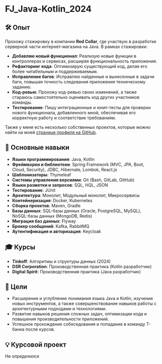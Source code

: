 
# FJ_Java-Kotlin_2024

## 🛠 Опыт

Прохожу стажировку в компании **Red Collar**, где участвую в разработке серверной части интернет-магазина на Java. В рамках стажировки:

-   **Добавляю новый функционал**: Реализую новые функции в контроллерах и сервисах, расширяя функциональность приложения.
-   **Рефакторинг кода**: Оптимизирую существующий код, делая его более читабельным и поддерживаемым.
-  **Исправление багов**: Исправляю найденные и вынесенные в задачи баги, повышая точность следования приложения техническому заданию.
-   **Код-ревью**: Прохожу код-ревью своих изменений, а также стараюсь самостоятельно оценивать код других участников команды.
-   **Тестирование**: Пишу интеграционные и юнит-тесты для проверки нового функционала, добавленного мной, обеспечивая его корректную работу и соответствие требованиям.

Также у меня есть несколько собственных проектов, которые можно найти на моей [странице профиля на GitHub](https://github.com/KorotaevT).

## 🚀 Основные навыки

-   **Языки программирования**: Java, Kotlin
-   **Фреймворки и библиотеки**: Spring Framework (MVC, JPA, Boot, Cloud, Security), JDBC, Hibernate, Lombok, React.js
-   **Шаблонизаторы**: Thymeleaf
-   **Системы управления версиями**: Git (Bash, GitLab, GitHub)
-   **Языки разметки и запросов**: SQL, HQL, JSON
-   **Тестирование**: JUnit
-   **Архитектура**: Монолит, Модульный монолит, Микросервисы
-   **Контейнеризация**: Docker, Kubernetes
-   **Сборка проектов**: Maven, Gradle
-   **Базы данных**: SQL-базы данных (Oracle, PostgreSQL, MySQL), NoSQL-базы данных (MongoDB, Redis)
-   **Миграция баз данных**: Flyway
-   **Брокер сообщений**: Kafka, RabbitMQ
-   **Аутентификация и авторизация**: Keycloak

## 🎓 Курсы

-   **Tinkoff**: Алгоритмы и структуры данных (2024)
-   **DSR Corporation**: Производственная практика (Kotlin разработчик)
-   **Digital Spirit**: Производственная практика (Java разработчик)

## 🎯 Цели

-   Расширение и углубление понимания языка Java и Kotlin, изучение новых инструментов, а также совершенствование навыков работы с архитектурными подходами и технологиями.
-  Развитие навыков решения сложных задач, оптимизации кода и повышения производительности приложений.
- Успешное прохождение собеседования и попадание в команду Т-банка после курсов.

## 💡 Курсовой проект

Не определился